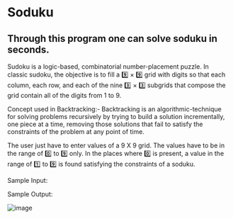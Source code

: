 # Soduku 

## Through this program one can solve soduku in seconds.

Sudoku is a logic-based, combinatorial number-placement puzzle. In classic sudoku, the objective is to fill a :nine: × :nine: grid with digits so that each column, each row, and each of the nine :three: × :three: subgrids that compose the grid contain all of the digits from 1 to 9.

Concept used in Backtracking:-
Backtracking is an algorithmic-technique for solving problems recursively by trying to build a solution incrementally, one piece at a time, removing those solutions that fail to satisfy the constraints of the problem at any point of time.

The user just have to enter values of a 9 X 9 grid. The values have to be in the range of :zero: to :nine: only.
In the places where :zero: is present, a value in the range of :one: to :nine: is found satisfying the constraints of a soduku.

Sample Input:



Sample Output:

![image](https://user-images.githubusercontent.com/79625787/152780297-f029712b-b2e1-4ebf-bf44-88986ac30dbf.png)

